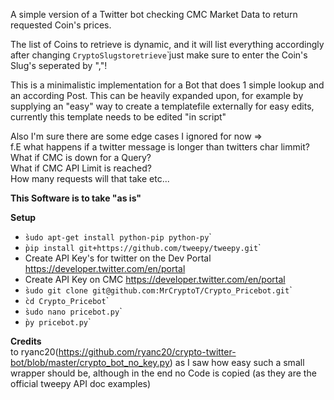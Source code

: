 A simple version of a Twitter bot checking CMC Market Data to return requested Coin's prices. 

The list of Coins to retrieve is dynamic, and it will list everything accordingly after changing ``CryptoSlugstoretrieve``̀ just make sure to enter the Coin's Slug's seperated by ","!

This is a minimalistic implementation for a Bot that does 1 simple lookup and an according Post. 
This can be heavily expanded upon, for example by supplying an "easy" way to create a templatefile externally for easy edits, currently this template needs to be edited "in script" 

Also I'm sure there are some edge cases I ignored for now => <br>
f.E what happens if a twitter message is longer than twitters char limmit? <br>
What if CMC is down for a Query? <br>
What if CMC API Limit is reached?<br>
How many requests will that take etc...

**This Software is to take "as is"** 

**Setup**
 - ``̀sudo apt-get install python-pip python-py``̀
 - ``̀pip install git+https://github.com/tweepy/tweepy.git``̀
 - Create API Key's for twitter on the Dev Portal https://developer.twitter.com/en/portal
 - Create API Key on CMC https://developer.twitter.com/en/portal
 - ``̀sudo git clone git@github.com:MrCryptoT/Crypto_Pricebot.git``̀
 - ``̀cd Crypto_Pricebot``̀
 - ``̀sudo nano pricebot.py``̀
 - ``̀py pricebot.py``̀

**Credits** <br>
to ryanc20(https://github.com/ryanc20/crypto-twitter-bot/blob/master/crypto_bot_no_key.py) as I saw how easy such a small wrapper should be, although in the end no Code is copied (as they are the official tweepy API doc examples) 
